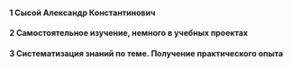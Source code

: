 #### 1 Сысой Александр Константинович
#### 2 Самостоятельное изучение, немного в учебных проектах
#### 3 Систематизация знаний по теме. Получение практического опыта
